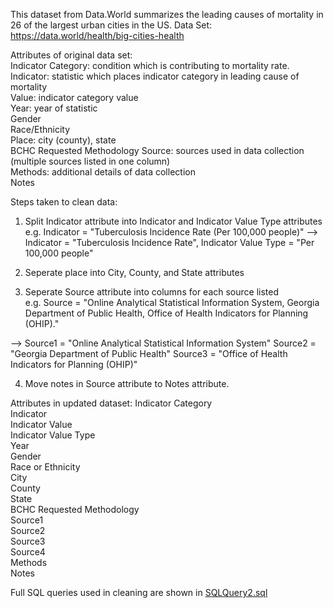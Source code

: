 This dataset from Data.World summarizes the leading causes of mortality in 26 of the largest urban cities in the US. 
Data Set: https://data.world/health/big-cities-health

Attributes of original data set:  
Indicator Category: condition which is contributing to mortality rate.  
Indicator: statistic which places indicator category in leading cause of mortality  
Value: indicator category value  
Year: year of statistic  
Gender  
Race/Ethnicity  
Place: city (county), state  
BCHC Requested Methodology
Source: sources used in data collection (multiple sources listed in one column)  
Methods: additional details of data collection  
Notes

Steps taken to clean data:  
1. Split Indicator attribute into Indicator and Indicator Value Type attributes  
  e.g. Indicator = "Tuberculosis Incidence Rate (Per 100,000 people)" --> Indicator = "Tuberculosis Incidence Rate", Indicator Value Type = "Per 100,000 people"

2. Seperate place into City, County, and State attributes  

3. Seperate Source attribute into columns for each source listed  
  e.g. Source = "Online Analytical Statistical Information System, Georgia Department of Public Health, Office of Health Indicators for Planning (OHIP)."
  
  -->  Source1 = "Online Analytical Statistical Information System"
       Source2 = "Georgia Department of Public Health"
       Source3 = "Office of Health Indicators for Planning (OHIP)"
       
 4. Move notes in Source attribute to Notes attribute.

Attributes in updated dataset:
Indicator Category  
Indicator  
Indicator Value  
Indicator Value Type  
Year  
Gender  
Race or Ethnicity  
City  
County  
State  
BCHC Requested Methodology  
Source1  
Source2  
Source3  
Source4  
Methods  
Notes

Full SQL queries used in cleaning are shown in [SQLQuery2.sql](https://github.com/christabel-paul/SQL_Data_Cleaning/blob/main/SQLQuery2.sql)







